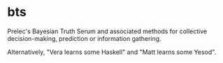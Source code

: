 bts
===

Prelec's Bayesian Truth Serum and associated methods for collective
decision-making, prediction or information gathering.

Alternatively, "Vera learns some Haskell" and "Matt learns some Yesod".
